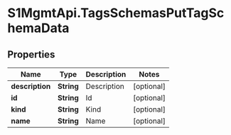 # S1MgmtApi.TagsSchemasPutTagSchemaData

## Properties
Name | Type | Description | Notes
------------ | ------------- | ------------- | -------------
**description** | **String** | Description | [optional] 
**id** | **String** | Id | [optional] 
**kind** | **String** | Kind | [optional] 
**name** | **String** | Name | [optional] 



